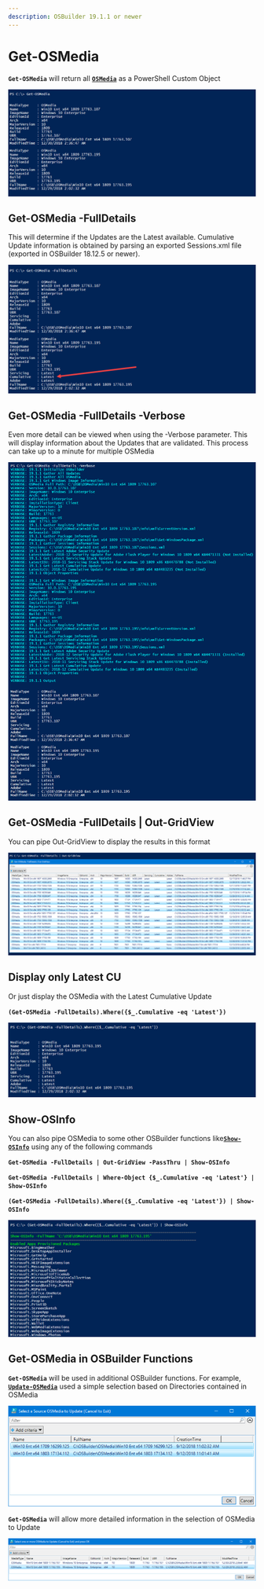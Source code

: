 ```yaml
---
description: OSBuilder 19.1.1 or newer
---
```


# Get-OSMedia

**`Get-OSMedia`** will return all [**`OSMedia`**](./) as a PowerShell Custom Object

![](../../.gitbook/assets/2018-12-30_2-54-48.png)

## Get-OSMedia -FullDetails

This will determine if the Updates are the Latest available.  Cumulative Update information is obtained by parsing an exported Sessions.xml file \(exported in OSBuilder 18.12.5 or newer\).

![](../../.gitbook/assets/2018-12-30_2-54-48b.png)

## Get-OSMedia -FullDetails -Verbose

Even more detail can be viewed when using the -Verbose parameter.  This will display information about the Updates that are validated.  This process can take up to a minute for multiple OSMedia

![](../../.gitbook/assets/2018-12-30_3-43-15.png)

## Get-OSMedia -FullDetails \| Out-GridView

You can pipe Out-GridView to display the results in this format

![](../../.gitbook/assets/2018-12-30_3-02-12.png)

## Display only Latest CU

Or just display the OSMedia with the Latest Cumulative Update

**`(Get-OSMedia -FullDetails).Where({$_.Cumulative -eq 'Latest'})`**

![](../../.gitbook/assets/2018-12-30_3-10-54.png)

## Show-OSInfo

You can also pipe OSMedia to some other OSBuilder functions like[**`Show-OSInfo`**](../docs/shared-functions/show-osinfo.md) using any of the following commands

**`Get-OSMedia -FullDetails | Out-GridView -PassThru | Show-OSInfo`**

**`Get-OSMedia -FullDetails | Where-Object {$_.Cumulative -eq 'Latest'} | Show-OSInfo`**

**`(Get-OSMedia -FullDetails).Where({$_.Cumulative -eq 'Latest'}) | Show-OSInfo`**

![](../../.gitbook/assets/2018-12-30_3-13-54.png)

## Get-OSMedia in OSBuilder Functions

**`Get-OSMedia`** will be used in additional OSBuilder functions.  For example, [**`Update-OSMedia`**](update-osmedia/) used a simple selection based on Directories contained in OSMedia

![](../../.gitbook/assets/2018-09-12_11-19-45.png)

**`Get-OSMedia`** will allow more detailed information in the selection of OSMedia to Update

![](../../.gitbook/assets/2018-12-30_3-31-44.png)



